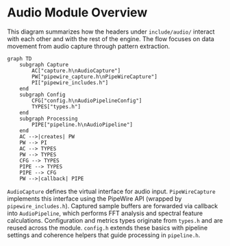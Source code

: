 # Audio Module Overview

This diagram summarizes how the headers under `include/audio/` interact with each other and with the rest of the engine. The flow focuses on data movement from audio capture through pattern extraction.

```mermaid
graph TD
    subgraph Capture
        AC["capture.h\nAudioCapture"]
        PW["pipewire_capture.h\nPipeWireCapture"]
        PI["pipewire_includes.h"]
    end
    subgraph Config
        CFG["config.h\nAudioPipelineConfig"]
        TYPES["types.h"]
    end
    subgraph Processing
        PIPE["pipeline.h\nAudioPipeline"]
    end
    AC -->|creates| PW
    PW --> PI
    AC --> TYPES
    PW --> TYPES
    CFG --> TYPES
    PIPE --> TYPES
    PIPE --> CFG
    PW -->|callback| PIPE
```

`AudioCapture` defines the virtual interface for audio input. `PipeWireCapture` implements this interface using the PipeWire API (wrapped by `pipewire_includes.h`). Captured sample buffers are forwarded via callback into `AudioPipeline`, which performs FFT analysis and spectral feature calculations. Configuration and metrics types originate from `types.h` and are reused across the module. `config.h` extends these basics with pipeline settings and coherence helpers that guide processing in `pipeline.h`.
